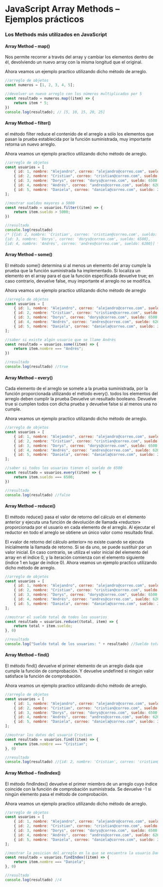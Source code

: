 # JavaScript Array Methods – Ejemplos prácticos
### Los  Methods más utilizados en JavaScript

#### Array Method – map()

Nos permite recorrer a través del array y cambiar los elementos dentro de él, devolviendo un nuevo array con la misma longitud que el original.

Ahora veamos un ejemplo practico utilizando dicho método de arreglo.

```js
//arreglo de objetos
const numeros = [1, 2, 3, 4, 5];

//devolver un nuevo arreglo con los números multiplicados por 5
const resultado = numeros.map((item) => {
    return item * 5;
})
console.log(resultado); // [5, 10, 15, 20, 25]
```
#### Array Method – filter()

el método filter reduce el contenido de el arreglo a sólo los elementos que pasan la prueba establecida por la función suministrada, muy importante retorna un nuevo arreglo.

Ahora veamos un ejemplo practico utilizando dicho método de arreglo.

```js
//arreglo de objetos
const usuarios = [
    { id: 1, nombre: "Alejandro", correo: "alejandro@correo.com", sueldo: 3500 },
    { id: 2, nombre: "Cristian", correo: "cristian@correo.com", sueldo: 7800 },
    { id: 3, nombre: "Dorys", correo: "dorys@correo.com", sueldo: 6500 },
    { id: 4, nombre: "Andrés", correo: "andres@correo.com", sueldo: 6200 },
    { id: 5, nombre: "Daniela", correo: "daniela@correo.com", sueldo: 2100 },
];

//mostrar sueldos mayores a 5000
const resultado = usuarios.filter((item) => {
    return item.sueldo > 5000;
})

//resultado
console.log(resultado)
/* [{id: 2, nombre: 'Cristian', correo: 'cristian@correo.com', sueldo: 7800},
{id: 3, nombre: 'Dorys', correo: 'dorys@correo.com', sueldo: 6500},
{id: 4, nombre: 'Andrés', correo: 'andres@correo.com', sueldo: 6200}] */
```

#### Array Method – some()
El método some() determina si al menos un elemento del array cumple la prueba que la función suministrada ha implementado. Si localiza un elemento en el array para el que la función especificada devuelve true; en caso contrario, devuelve false, muy importante el arreglo no se modifica.

Ahora veamos un ejemplo practico utilizando dicho método de arreglo

```js
//arreglo de objetos
const usuarios = [
    { id: 1, nombre: "Alejandro", correo: "alejandro@correo.com", sueldo: 3500 },
    { id: 2, nombre: "Cristian", correo: "cristian@correo.com", sueldo: 7800 },
    { id: 3, nombre: "Dorys", correo: "dorys@correo.com", sueldo: 6500 },
    { id: 4, nombre: "Andrés", correo: "andres@correo.com", sueldo: 6200 },
    { id: 5, nombre: "Daniela", correo: "daniela@correo.com", sueldo: 2100 },
];

//saber si existe algún usuario que se llame Andrés
const resultado = usuarios.some((item) => {
    return item.nombre === "Andrés";
})

//resultado
console.log(resultado) //true
```

#### Array Method – every()
Cada elemento de el arreglo se somete a la prueba suministrada, por la función proporcionada utilizando el método every(). todos los elementos del arreglo deben cumplir la prueba Devuelve un resultado booleano. Devuelve true si cumplen todos con dicha prueba y devuelve false si al menos una no cumple.

Ahora veamos un ejemplo practico utilizando dicho método de arreglo.

```js
//arreglo de objetos
const usuarios = [
    { id: 1, nombre: "Alejandro", correo: "alejandro@correo.com", sueldo: 3500 },
    { id: 2, nombre: "Cristian", correo: "cristian@correo.com", sueldo: 7800 },
    { id: 3, nombre: "Dorys", correo: "dorys@correo.com", sueldo: 6500 },
    { id: 4, nombre: "Andrés", correo: "andres@correo.com", sueldo: 6200 },
    { id: 5, nombre: "Daniela", correo: "daniela@correo.com", sueldo: 2100 },
];

//saber si todos los usuarios tienen el sueldo de 6500
const resultado = usuarios.every((item) => {
    return item.sueldo === 6500;
})

//resultado
console.log(resultado) //false
```

#### Array Method – reduce()
El método reduce() pasa el valor de retorno del cálculo en el elemento anterior y ejecuta una función de devolución de llamada «reductor» proporcionada por el usuario en cada elemento de el arreglo. Al ejecutar el reductor en todo el arreglo se obtiene un único valor como resultado final.

El «valor de retorno del cálculo anterior» no existe cuando se ejecuta inicialmente la llamada de retorno. Si se da uno, se puede sustituir por un valor inicial. En caso contrario, se utiliza el valor inicial del elemento del array en el índice 0, y la iteración comienza con el elemento siguiente (índice 1 en lugar de índice 0).
Ahora veamos un ejemplo practico utilizando dicho método de arreglo.

```js
//arreglo de objetos
const usuarios = [
    { id: 1, nombre: "Alejandro", correo: "alejandro@correo.com", sueldo: 3500 },
    { id: 2, nombre: "Cristian", correo: "cristian@correo.com", sueldo: 7800 },
    { id: 3, nombre: "Dorys", correo: "dorys@correo.com", sueldo: 6500 },
    { id: 4, nombre: "Andrés", correo: "andres@correo.com", sueldo: 6200 },
    { id: 5, nombre: "Daniela", correo: "daniela@correo.com", sueldo: 2100 },
];

//mostrar el sueldo total de todos los usuarios
const resultado = usuarios.reduce((total, item) => {
    return total + item.sueldo;
}, 0)

//resultado
console.log("Sueldo total de los usuarios: " + resultado) //Sueldo total de los usuarios: 26100
```

#### Array Method – find()
El método find() devuelve el primer elemento de un arreglo dada que cumple la función de comprobación. Y devuelve undefined si ningún valor satisface la función de comprobación.

Ahora veamos un ejemplo practico utilizando dicho método de arreglo.

```js
//arreglo de objetos
const usuarios = [
    { id: 1, nombre: "Alejandro", correo: "alejandro@correo.com", sueldo: 3500 },
    { id: 2, nombre: "Cristian", correo: "cristian@correo.com", sueldo: 7800 },
    { id: 3, nombre: "Dorys", correo: "dorys@correo.com", sueldo: 6500 },
    { id: 4, nombre: "Andrés", correo: "andres@correo.com", sueldo: 6200 },
    { id: 5, nombre: "Daniela", correo: "daniela@correo.com", sueldo: 2100 },
];

//mostrar los datos del usuario Cristian
const resultado = usuarios.find((item) => {
    return item.nombre === "Cristian";
}, 0)

//resultado
console.log(resultado) //{id: 2, nombre: 'Cristian', correo: 'cristian@correo.com', sueldo: 7800}

```
#### Array Method – findIndex()
El método findIndex() devuelve el primer miembro de un arreglo cuyo índice coincide con la función de comprobación suministrada. Se devuelve -1 si ningún elemento pasa el método de comprobación.

Ahora veamos un ejemplo practico utilizando dicho método de arreglo.

```js
//arreglo de objetos
const usuarios = [
    { id: 1, nombre: "Alejandro", correo: "alejandro@correo.com", sueldo: 3500 },
    { id: 2, nombre: "Cristian", correo: "cristian@correo.com", sueldo: 7800 },
    { id: 3, nombre: "Dorys", correo: "dorys@correo.com", sueldo: 6500 },
    { id: 4, nombre: "Andrés", correo: "andres@correo.com", sueldo: 6200 },
    { id: 5, nombre: "Daniela", correo: "daniela@correo.com", sueldo: 2100 },
];

//mostrar la posicion del arreglo en la que se encuentra la usuario Daniela
const resultado = usuarios.findIndex((item) => {
    return item.nombre === "Daniela";
}, 0)

//resultado
console.log(resultado) //4
```
